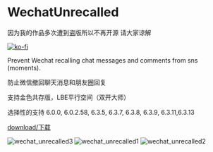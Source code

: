 # WechatUnrecalled 

因为我的作品多次遭到盗版所以不再开源 请大家谅解 

[![ko-fi](https://www.ko-fi.com/img/githubbutton_sm.svg)](https://ko-fi.com/P5P41MYMK)

Prevent Wechat recalling chat messages and comments from sns (moments).

防止微信撤回聊天消息和朋友圈回复

支持金色共存版，LBE平行空间（双开大师）

选择性的支持 6.0.0, 6.0.2.58, 6.3.5, 6.3.7, 6.3.8, 6.3.9, 6.3.11,6.3.13

[download/下载](https://github.com/fkzhang/WechatUnrecalled/releases)

![wechat_unrecalled3](https://cloud.githubusercontent.com/assets/15953618/12529559/fb032d74-c1bb-11e5-8571-19e28e5ced25.png)
![wechat_unrecalled1](https://cloud.githubusercontent.com/assets/15953618/12529562/fe2c9e36-c1bb-11e5-91d2-e254a838ddf8.png)
![wechat_unrecalled2](https://cloud.githubusercontent.com/assets/15953618/12529563/0106de50-c1bc-11e5-9ae2-17a33cbfc5a5.png)
